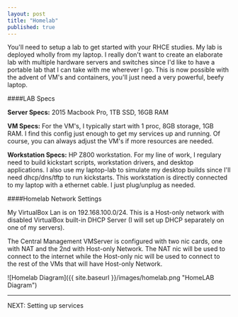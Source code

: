 ```yaml
---
layout: post
title: "Homelab"
published: true
---
```



You'll need to setup a lab to get started with your RHCE studies. My lab is deployed wholly from my laptop. I really don't want to create an elaborate lab with multiple hardware servers and switches since I'd like to have a portable lab that I can take with me wherever I go.  This is now possible with the advent of VM's and containers, you'll just need a very powerful, beefy laptop.  


####LAB Specs 

**Server Specs:** 2015 Macbook Pro, 1TB SSD, 16GB RAM 

**VM Specs:** For the VM's, I typically start with 1 proc, 8GB storage, 1GB RAM. I find this config just enough to get my services up and running. Of course, you can always adjust the VM's if more resources are needed. 

**Workstation Specs:** HP Z800 workstation. For my line of work, I regulary need to build kickstart scripts, workstation drivers, and desktop applications. I also use my laptop-lab to simulate my desktop builds since I'll need dhcp/dns/tftp to run kickstarts. This workstation is directly connected to my laptop with a ethernet cable. I just plug/unplug as needed.  

####Homelab Network Settings

My VirtualBox Lan is on 192.168.100.0/24. This is a Host-only network with disabled VirtualBox built-in DHCP Server (I will set up DHCP separately on one of my servers). 

The Central Management VMServer is configured with two nic cards, one with NAT and the 2nd with Host-only Network. The NAT nic will be used to connect to the internet while the Host-only nic will be used to connect to the rest of the VMs that  will have Host-only Network. 


![Homelab Diagram]({{ site.baseurl }}/images/homelab.png "HomeLAB Diagram")

----
NEXT: Setting up services


